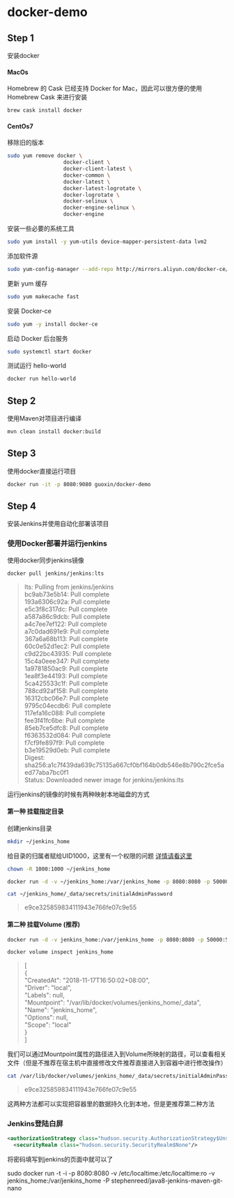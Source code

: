 # docker-demo
## Step 1
安装docker
#### MacOs
Homebrew 的 Cask 已经支持 Docker for Mac，因此可以很方便的使用 Homebrew Cask 来进行安装
 ```bash
 brew cask install docker
 ```
#### CentOs7
移除旧的版本
```bash
sudo yum remove docker \
                  docker-client \
                  docker-client-latest \
                  docker-common \
                  docker-latest \
                  docker-latest-logrotate \
                  docker-logrotate \
                  docker-selinux \
                  docker-engine-selinux \
                  docker-engine
```
安装一些必要的系统工具
```bash
sudo yum install -y yum-utils device-mapper-persistent-data lvm2
```
添加软件源
```bash
sudo yum-config-manager --add-repo http://mirrors.aliyun.com/docker-ce/linux/centos/docker-ce.repo
```
更新 yum 缓存
```bash
sudo yum makecache fast
```
安装 Docker-ce
```bash
sudo yum -y install docker-ce
```
启动 Docker 后台服务
```bash
sudo systemctl start docker
```
测试运行 hello-world
```bash
docker run hello-world
```

## Step 2
使用Maven对项目进行编译  
```bash
mvn clean install docker:build
```

## Step 3
使用docker直接运行项目  
```    bash
docker run -it -p 8080:9080 guoxin/docker-demo
```

## Step 4
安装Jenkins并使用自动化部署该项目
### 使用Docker部署并运行jenkins
使用docker同步jenkins镜像
```bash
docker pull jenkins/jenkins:lts
```
>lts: Pulling from jenkins/jenkins  
>bc9ab73e5b14: Pull complete  
>193a6306c92a: Pull complete  
>e5c3f8c317dc: Pull complete  
>a587a86c9dcb: Pull complete  
>a4c7ee7ef122: Pull complete  
>a7c0dad691e9: Pull complete  
>367a6a68b113: Pull complete  
>60c0e52d1ec2: Pull complete  
>c9d22bc43935: Pull complete  
>15c4a0eee347: Pull complete  
>1a9781850ac9: Pull complete  
>1ea8f3e44193: Pull complete  
>5ca425533c1f: Pull complete  
>788cd92af158: Pull complete  
>16312cbc06e7: Pull complete  
>9795c04ecdb6: Pull complete  
>117efa16c088: Pull complete  
>fee3f41fc6be: Pull complete  
>85eb7ce5dfc8: Pull complete  
>f6363532d084: Pull complete  
>f7cf9fe897f9: Pull complete  
>b3e19529d0eb: Pull complete  
>Digest: sha256:a1c7f439da639c75135a667cf0bf164b0db546e8b790c2fce5aed77aba7bc0f1  
>Status: Downloaded newer image for jenkins/jenkins:lts  

运行jenkins的镜像的时候有两种映射本地磁盘的方式
#### 第一种 挂载指定目录

创建jenkins目录  
```    bash
mkdir ~/jenkins_home
```
给目录的归属者赋给UID1000，这里有一个权限的问题
[详情请看这里](https://blog.csdn.net/mmd0308/article/details/77206563)
```    bash
chown -R 1000:1000 ~/jenkins_home
```
```    bash
docker run -d -v ~/jenkins_home:/var/jenkins_home -p 8080:8080 -p 50000:50000 jenkins/jenkins:lts
```

```bash
cat ~/jenkins_home/_data/secrets/initialAdminPassword
```
>e9ce325859834111943e766fe07c9e55
#### 第二种 挂载Volume (推荐)
```bash
docker run -d -v jenkins_home:/var/jenkins_home -p 8080:8080 -p 50000:50000 jenkins/jenkins:lts
```
```bash
docker volume inspect jenkins_home
```
>[  
>    {  
>        "CreatedAt": "2018-11-17T16:50:02+08:00",  
>        "Driver": "local",  
>        "Labels": null,  
>        "Mountpoint": "/var/lib/docker/volumes/jenkins_home/_data",  
>        "Name": "jenkins_home",  
>        "Options": null,  
>        "Scope": "local"  
>    }  
>]  

我们可以通过Mountpoint属性的路径进入到Volume所映射的路径，可以查看相关文件（但是不推荐在宿主机中直接修改文件推荐直接进入到容器中进行修改操作）
```bash
cat /var/lib/docker/volumes/jenkins_home/_data/secrets/initialAdminPassword
```
>e9ce325859834111943e766fe07c9e55

这两种方法都可以实现把容器里的数据持久化到本地，但是更推荐第二种方法  

### Jenkins登陆白屏
```xml
<authorizationStrategy class="hudson.security.AuthorizationStrategy$Unsecured"/>
  <securityRealm class="hudson.security.SecurityRealm$None"/>
```
将密码填写到jenkins的页面中就可以了


sudo docker run -t -i -p 8080:8080 -v /etc/localtime:/etc/localtime:ro -v jenkins_home:/var/jenkins_home -P stephenreed/java8-jenkins-maven-git-nano